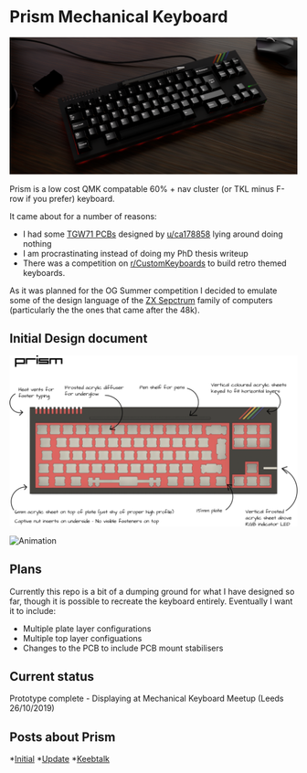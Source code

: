 # Prism Mechanical Keyboard

![Render](images/render_main.png)

Prism is a low cost QMK compatable 60% + nav cluster (or TKL minus F-row if you prefer) keyboard.

It came about for a number of reasons:

 * I had some [TGW71 PCBs](https://www.reddit.com/r/MechanicalKeyboards/comments/5un33s/the_great_wave_custom_board/) designed by [u/ca178858](https://www.reddit.com/user/ca178858) lying around doing nothing
 * I am procrastinating instead of doing my PhD thesis writeup
 * There was a competition on [r/CustomKeyboards](https://www.reddit.com/r/CustomKeyboards/) to build retro themed keyboards.

As it was planned for the OG Summer competition I decided to emulate some of the design language of the [ZX Sepctrum](https://imgur.com/a/drfZssH) family of computers (particularly the the ones that came after the 48k).


## Initial Design document

![Design Doc](images/design_doc.png)

![Animation](https://i.imgur.com/m1MDMGr.gifv)

## Plans

Currently this repo is a bit of a dumping ground for what I have designed so far, though it is possible to recreate the keyboard entirely. Eventually I want it to include:

* Multiple plate layer configurations
* Multiple top layer configuations
* Changes to the PCB to include PCB mount stabilisers

## Current status

Prototype complete - Displaying at Mechanical Keyboard Meetup (Leeds 26/10/2019)

## Posts about Prism

*[Initial](https://www.reddit.com/r/CustomKeyboards/comments/c7dlp8/ogsummer_zx_spectrum_inspired_work_in_progress/)
*[Update](https://www.reddit.com/r/CustomKeyboards/comments/cu45r6/ogsummer_prism_zx_spectrum_inspired_update/)
*[Keebtalk](https://www.keebtalk.com/t/prism-a-zx-spectrum-inspired-low-cost-acrylic-case/)
